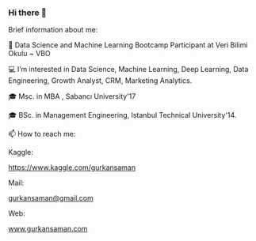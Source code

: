 ### Hi there 👋

Brief information about me:

🌱 Data Science and Machine Learning Bootcamp Participant at Veri Bilimi Okulu ~ VBO

💻 I’m interested in Data Science, Machine Learning, Deep Learning, Data Engineering, Growth Analyst, CRM, Marketing Analytics.

🎓 Msc. in MBA , Sabancı University'17

🎓 BSc. in Management Engineering, Istanbul Technical University'14.

📫 How to reach me:

Kaggle:

https://www.kaggle.com/gurkansaman

Mail:

gurkansaman@gmail.com

Web:

www.gurkansaman.com

